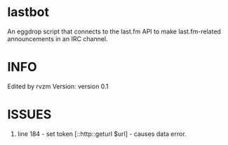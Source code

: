 # lastbot
An eggdrop script that connects to the last.fm API to make last.fm-related announcements in an IRC channel.


# INFO
Edited by rvzm
Version: version 0.1

# ISSUES
1. line 184 - set token [::http::geturl $url] - causes data error.
